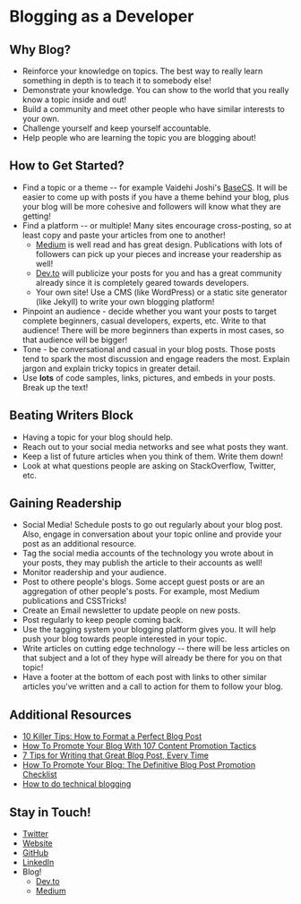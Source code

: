 # Blogging as a Developer

## Why Blog?

* Reinforce your knowledge on topics. The best way to really learn something in depth is to teach it to somebody else!
* Demonstrate your knowledge. You can show to the world that you really know a topic inside and out!
* Build a community and meet other people who have similar interests to your own.
* Challenge yourself and keep yourself accountable.
* Help people who are learning the topic you are blogging about!

## How to Get Started?

* Find a topic or a theme  -- for example Vaidehi Joshi's [BaseCS](https://medium.com/basecs). It will be easier to come up with posts if you have a theme behind your blog, plus your blog will be more cohesive and followers will know what they are getting!
* Find a platform -- or multiple! Many sites encourage cross-posting, so at least copy and paste your articles from one to another!
  * [Medium](https://medium.com) is well read and has great design. Publications with lots of followers can pick up your pieces and increase your readership as well!
  * [Dev.to](https://dev.to) will publicize your posts for you and has a great community already since it is completely geared towards developers. 
  * Your own site! Use a CMS (like WordPress) or a static site generator (like Jekyll) to write your own blogging platform!
* Pinpoint an audience - decide whether you want your posts to target complete beginners, casual developers, experts, etc. Write to that audience! There will be more beginners than experts in most cases, so that audience will be bigger!
* Tone - be conversational and casual in your blog posts. Those posts tend to spark the most discussion and engage readers the most. Explain jargon and explain tricky topics in greater detail.
* Use **lots** of code samples, links, pictures, and embeds in your posts. Break up the text!

## Beating Writers Block

* Having a topic for your blog should help.
* Reach out to your social media networks and see what posts they want.
* Keep a list of future articles when you think of them. Write them down!
* Look at what questions people are asking on StackOverflow, Twitter, etc.

## Gaining Readership

* Social Media! Schedule posts to go out regularly about your blog post. Also, engage in conversation about your topic online and provide your post as an additional resource.
* Tag the social media accounts of the technology you wrote about in your posts, they may publish the article to their accounts as well!
* Monitor readership and your audience.
* Post to othere people's blogs. Some accept guest posts or are an aggregation of other people's posts. For example, most Medium publications and CSSTricks!
* Create an Email newsletter to update people on new posts.
* Post regularly to keep people coming back.
* Use the tagging system your blogging platform gives you. It will help push your blog towards people interested in your topic.
* Write articles on cutting edge technology -- there will be less articles on that subject and a lot of they hype will already be there for you on that topic!
* Have a footer at the bottom of each post with links to other similar articles you've written and a call to action for them to follow your blog.

## Additional Resources
* [10 Killer Tips: How to Format a Perfect Blog Post](https://writtent.com/blog/format-perfect-blog-post-10-tips/)
* [How To Promote Your Blog With 107 Content Promotion Tactics](https://coschedule.com/blog/how-to-promote-your-blog/)
* [7 Tips for Writing that Great Blog Post, Every Time](https://www.huffingtonpost.com/william-morrow/7-tips-for-writing-that-g_b_10724558.html)
* [How To Promote Your Blog: The Definitive Blog Post Promotion Checklist](https://bloggingwizard.com/blog-post-promotion-checklist/)
* [How to do technical blogging](https://dev.to/yelluw/how-to-do-technical-blogging)

## Stay in Touch!
* [Twitter](https://twitter.com/aspittel)
* [Website](https://alispit.tel)
* [GitHub](https://github.com/aspittel)
* [LinkedIn](https://www.linkedin.com/in/aspittel/)
* Blog!
  * [Dev.to](https://dev.to/aspittel)
  * [Medium](https://medium.com/@ali07cat07)

